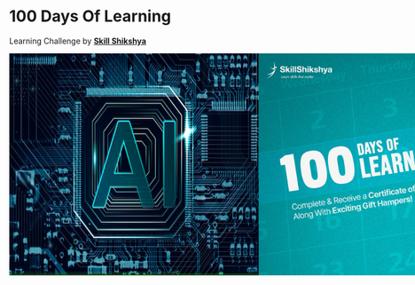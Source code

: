 # **100 Days Of Learning**

Learning Challenge by [**Skill Shikshya**](https://www.linkedin.com/posts/skillshikshya_skillshikshya-skilljourney-100dayschallenge-activity-7272552992774467585-Fes7?utm_source=share&utm_medium=member_desktop)

<div style="display: flex; justify-content: space-around;">
    <img src="./images/ai1.png" alt="AI Engineering" width="450" height="400" />
    <img src="./images/skillShikshya100DaysOfLearning.jpeg" alt="100 Days of Learning" width="450" height="400" />
</div>

